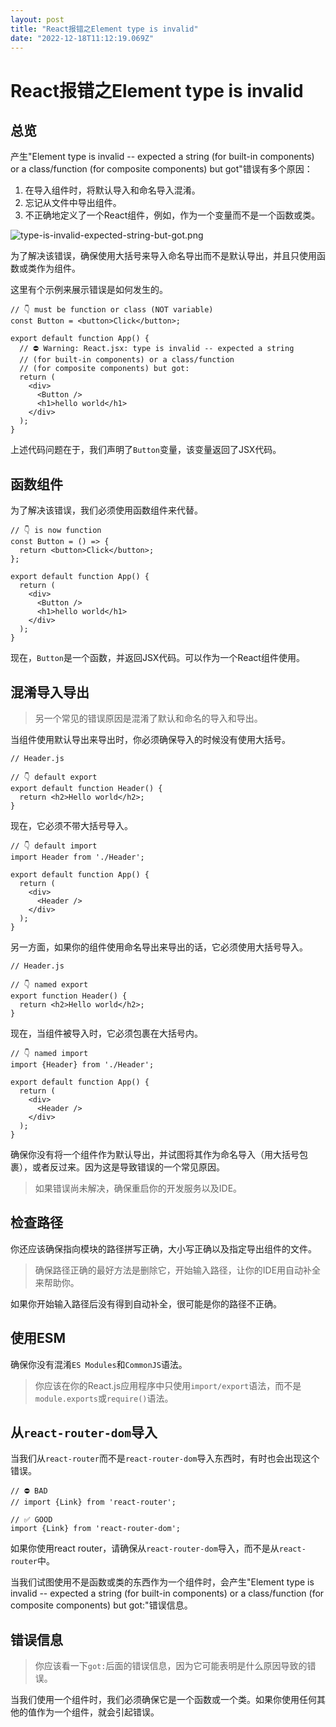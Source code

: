 ```yaml
---
layout: post
title: "React报错之Element type is invalid"
date: "2022-12-18T11:12:19.069Z"
---
```

React报错之Element type is invalid
===============================

总览
--

产生"Element type is invalid -- expected a string (for built-in components) or a class/function (for composite components) but got"错误有多个原因：

1.  在导入组件时，将默认导入和命名导入混淆。
2.  忘记从文件中导出组件。
3.  不正确地定义了一个React组件，例如，作为一个变量而不是一个函数或类。

![type-is-invalid-expected-string-but-got.png](https://p9-juejin.byteimg.com/tos-cn-i-k3u1fbpfcp/b774d89219db49c8b301d63ae6bd07c3~tplv-k3u1fbpfcp-watermark.image?)

为了解决该错误，确保使用大括号来导入命名导出而不是默认导出，并且只使用函数或类作为组件。

这里有个示例来展示错误是如何发生的。

    // 👇️ must be function or class (NOT variable)
    const Button = <button>Click</button>;
    
    export default function App() {
      // ⛔️ Warning: React.jsx: type is invalid -- expected a string
      // (for built-in components) or a class/function
      // (for composite components) but got:
      return (
        <div>
          <Button />
          <h1>hello world</h1>
        </div>
      );
    }
    

上述代码问题在于，我们声明了`Button`变量，该变量返回了JSX代码。

函数组件
----

为了解决该错误，我们必须使用函数组件来代替。

    // 👇️ is now function
    const Button = () => {
      return <button>Click</button>;
    };
    
    export default function App() {
      return (
        <div>
          <Button />
          <h1>hello world</h1>
        </div>
      );
    }
    

现在，`Button`是一个函数，并返回JSX代码。可以作为一个React组件使用。

混淆导入导出
------

> 另一个常见的错误原因是混淆了默认和命名的导入和导出。

当组件使用默认导出来导出时，你必须确保导入的时候没有使用大括号。

    // Header.js
    
    // 👇️ default export
    export default function Header() {
      return <h2>Hello world</h2>;
    }
    

现在，它必须不带大括号导入。

    // 👇️ default import
    import Header from './Header';
    
    export default function App() {
      return (
        <div>
          <Header />
        </div>
      );
    }
    

另一方面，如果你的组件使用命名导出来导出的话，它必须使用大括号导入。

    // Header.js
    
    // 👇️ named export
    export function Header() {
      return <h2>Hello world</h2>;
    }
    

现在，当组件被导入时，它必须包裹在大括号内。

    // 👇️ named import
    import {Header} from './Header';
    
    export default function App() {
      return (
        <div>
          <Header />
        </div>
      );
    }
    

确保你没有将一个组件作为默认导出，并试图将其作为命名导入（用大括号包裹），或者反过来。因为这是导致错误的一个常见原因。

> 如果错误尚未解决，确保重启你的开发服务以及IDE。

检查路径
----

你还应该确保指向模块的路径拼写正确，大小写正确以及指定导出组件的文件。

> 确保路径正确的最好方法是删除它，开始输入路径，让你的IDE用自动补全来帮助你。

如果你开始输入路径后没有得到自动补全，很可能是你的路径不正确。

使用ESM
-----

确保你没有混淆`ES Modules`和`CommonJS`语法。

> 你应该在你的React.js应用程序中只使用`import/export`语法，而不是`module.exports`或`require()`语法。

从`react-router-dom`导入
---------------------

当我们从`react-router`而不是`react-router-dom`导入东西时，有时也会出现这个错误。

    // ⛔️ BAD
    // import {Link} from 'react-router';
    
    // ✅ GOOD
    import {Link} from 'react-router-dom';
    

如果你使用react router，请确保从`react-router-dom`导入，而不是从`react-router`中。

当我们试图使用不是函数或类的东西作为一个组件时，会产生"Element type is invalid -- expected a string (for built-in components) or a class/function (for composite components) but got:"错误信息。

错误信息
----

> 你应该看一下`got:`后面的错误信息，因为它可能表明是什么原因导致的错误。

当我们使用一个组件时，我们必须确保它是一个函数或一个类。如果你使用任何其他的值作为一个组件，就会引起错误。